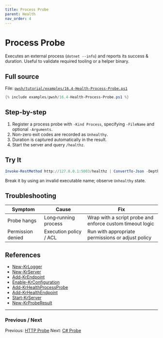 ```yaml
---
title: Process Probe
parent: Health
nav_order: 4
---
```


# Process Probe

Executes an external process (`dotnet --info`) and reports its success & duration. Useful to validate required tooling or a helper binary.

## Full source

File: [`pwsh/tutorial/examples/16.4-Health-Process-Probe.ps1`][16.4-Health-Process-Probe.ps1]

```powershell
{% include examples/pwsh/16.4-Health-Process-Probe.ps1 %}
```

## Step-by-step

1. Register a process probe with `-Kind Process`, specifying `-FileName` and optional `-Arguments`.
2. Non-zero exit codes are recorded as `Unhealthy`.
3. Duration is captured automatically in the result.
4. Start the server and query `/healthz`.

## Try It

```powershell
Invoke-RestMethod http://127.0.0.1:5003/healthz | ConvertTo-Json -Depth 4
```

Break it by using an invalid executable name; observe `Unhealthy` state.

## Troubleshooting

| Symptom | Cause | Fix |
|---------|-------|-----|
| Probe hangs | Long‑running process | Wrap with a script probe and enforce custom timeout logic |
| Permission denied | Execution policy / ACL | Run with appropriate permissions or adjust policy |

## References

- [New-KrLogger][New-KrLogger]
- [New-KrServer][New-KrServer]
- [Add-KrEndpoint][Add-KrEndpoint]
- [Enable-KrConfiguration][Enable-KrConfiguration]
- [Add-KrHealthProcessProbe][Add-KrHealthProcessProbe]
- [Add-KrHealthEndpoint][Add-KrHealthEndpoint]
- [Start-KrServer][Start-KrServer]
- [New-KrProbeResult][New-KrProbeResult]

[16.4-Health-Process-Probe.ps1]: /pwsh/tutorial/examples/16.4-Health-Process-Probe.ps1
[New-KrLogger]: /pwsh/cmdlets/New-KrLogger
[New-KrServer]: /pwsh/cmdlets/New-KrServer
[Add-KrEndpoint]: /pwsh/cmdlets/Add-KrEndpoint
[Enable-KrConfiguration]: /pwsh/cmdlets/Enable-KrConfiguration
[Add-KrHealthProcessProbe]: /pwsh/cmdlets/Add-KrHealthProcessProbe
[Add-KrHealthEndpoint]: /pwsh/cmdlets/Add-KrHealthEndpoint
[Start-KrServer]: /pwsh/cmdlets/Start-KrServer
[New-KrProbeResult]: /pwsh/cmdlets/New-KrProbeResult

---

### Previous / Next

Previous: [HTTP Probe](./3.Health-Http-Probe)
Next: [C# Probe](./5.Health-CSharp-Probe)
